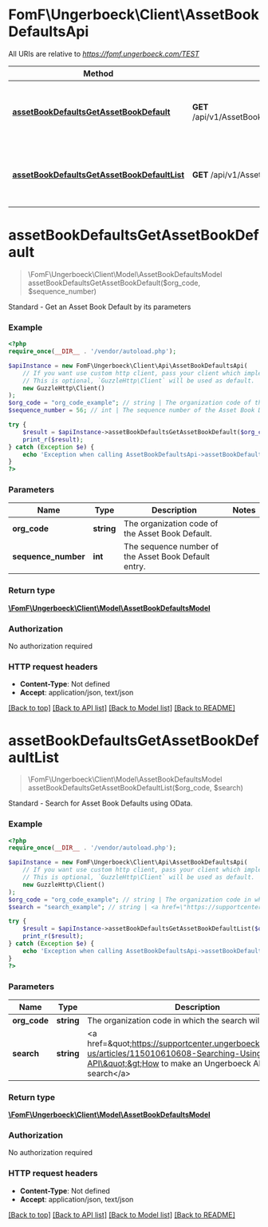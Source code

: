 # FomF\Ungerboeck\Client\AssetBookDefaultsApi

All URIs are relative to *https://fomf.ungerboeck.com/TEST*

Method | HTTP request | Description
------------- | ------------- | -------------
[**assetBookDefaultsGetAssetBookDefault**](AssetBookDefaultsApi.md#assetBookDefaultsGetAssetBookDefault) | **GET** /api/v1/AssetBookDefaults/{OrgCode}/{SequenceNumber} | Standard - Get an Asset Book Default by its parameters
[**assetBookDefaultsGetAssetBookDefaultList**](AssetBookDefaultsApi.md#assetBookDefaultsGetAssetBookDefaultList) | **GET** /api/v1/AssetBookDefaults/{OrgCode} | Standard - Search for Asset Book Defaults using OData.


# **assetBookDefaultsGetAssetBookDefault**
> \FomF\Ungerboeck\Client\Model\AssetBookDefaultsModel assetBookDefaultsGetAssetBookDefault($org_code, $sequence_number)

Standard - Get an Asset Book Default by its parameters

### Example
```php
<?php
require_once(__DIR__ . '/vendor/autoload.php');

$apiInstance = new FomF\Ungerboeck\Client\Api\AssetBookDefaultsApi(
    // If you want use custom http client, pass your client which implements `GuzzleHttp\ClientInterface`.
    // This is optional, `GuzzleHttp\Client` will be used as default.
    new GuzzleHttp\Client()
);
$org_code = "org_code_example"; // string | The organization code of the Asset Book Default.
$sequence_number = 56; // int | The sequence number of the Asset Book Default entry.

try {
    $result = $apiInstance->assetBookDefaultsGetAssetBookDefault($org_code, $sequence_number);
    print_r($result);
} catch (Exception $e) {
    echo 'Exception when calling AssetBookDefaultsApi->assetBookDefaultsGetAssetBookDefault: ', $e->getMessage(), PHP_EOL;
}
?>
```

### Parameters

Name | Type | Description  | Notes
------------- | ------------- | ------------- | -------------
 **org_code** | **string**| The organization code of the Asset Book Default. |
 **sequence_number** | **int**| The sequence number of the Asset Book Default entry. |

### Return type

[**\FomF\Ungerboeck\Client\Model\AssetBookDefaultsModel**](../Model/AssetBookDefaultsModel.md)

### Authorization

No authorization required

### HTTP request headers

 - **Content-Type**: Not defined
 - **Accept**: application/json, text/json

[[Back to top]](#) [[Back to API list]](../../README.md#documentation-for-api-endpoints) [[Back to Model list]](../../README.md#documentation-for-models) [[Back to README]](../../README.md)

# **assetBookDefaultsGetAssetBookDefaultList**
> \FomF\Ungerboeck\Client\Model\AssetBookDefaultsModel assetBookDefaultsGetAssetBookDefaultList($org_code, $search)

Standard - Search for Asset Book Defaults using OData.

### Example
```php
<?php
require_once(__DIR__ . '/vendor/autoload.php');

$apiInstance = new FomF\Ungerboeck\Client\Api\AssetBookDefaultsApi(
    // If you want use custom http client, pass your client which implements `GuzzleHttp\ClientInterface`.
    // This is optional, `GuzzleHttp\Client` will be used as default.
    new GuzzleHttp\Client()
);
$org_code = "org_code_example"; // string | The organization code in which the search will take place
$search = "search_example"; // string | <a href=\"https://supportcenter.ungerboeck.com/hc/en-us/articles/115010610608-Searching-Using-the-API\">How to make an Ungerboeck API search</a>

try {
    $result = $apiInstance->assetBookDefaultsGetAssetBookDefaultList($org_code, $search);
    print_r($result);
} catch (Exception $e) {
    echo 'Exception when calling AssetBookDefaultsApi->assetBookDefaultsGetAssetBookDefaultList: ', $e->getMessage(), PHP_EOL;
}
?>
```

### Parameters

Name | Type | Description  | Notes
------------- | ------------- | ------------- | -------------
 **org_code** | **string**| The organization code in which the search will take place |
 **search** | **string**| &lt;a href&#x3D;\&quot;https://supportcenter.ungerboeck.com/hc/en-us/articles/115010610608-Searching-Using-the-API\&quot;&gt;How to make an Ungerboeck API search&lt;/a&gt; |

### Return type

[**\FomF\Ungerboeck\Client\Model\AssetBookDefaultsModel**](../Model/AssetBookDefaultsModel.md)

### Authorization

No authorization required

### HTTP request headers

 - **Content-Type**: Not defined
 - **Accept**: application/json, text/json

[[Back to top]](#) [[Back to API list]](../../README.md#documentation-for-api-endpoints) [[Back to Model list]](../../README.md#documentation-for-models) [[Back to README]](../../README.md)

